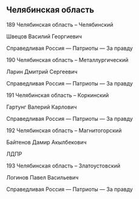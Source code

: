 ## Челябинская область
   
   189 Челябинская область – Челябинский
   
   Швецов Василий Георгиевич
   
   Справедливая Россия — Патриоты — За правду
   
   190 Челябинская область – Металлургический
   
   Ларин Дмитрий Сергеевич
   
   Справедливая Россия — Патриоты — За правду
   
   191 Челябинская область – Коркинский
   
   Гартунг Валерий Карлович
   
   Справедливая Россия — Патриоты — За правду
   
   192 Челябинская область – Магнитогорский
   
   Байтенов Дамир Акылбекович
   
   ЛДПР
   
   193 Челябинская область – Златоустовский
   
   Логинов Павел Васильевич
   
   Справедливая Россия — Патриоты — За правду
   
